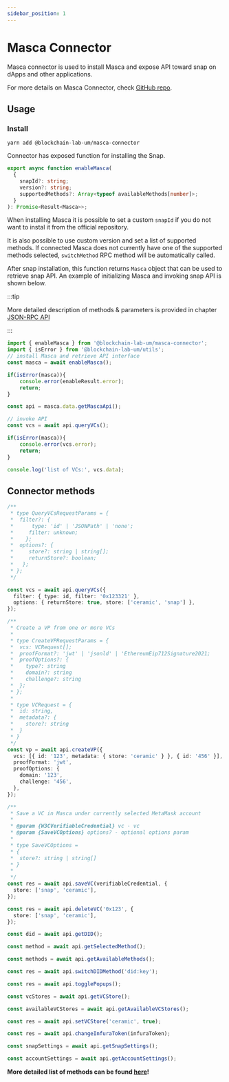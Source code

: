 ```yaml
---
sidebar_position: 1
---
```


# Masca Connector

Masca connector is used to install Masca and expose API toward snap on dApps and other applications.

For more details on Masca Connector, check [GitHub repo](https://github.com/blockchain-lab-um/ssi-snap/tree/master/packages/connector).

## Usage

### Install

`yarn add @blockchain-lab-um/masca-connector`

Connector has exposed function for installing the Snap.

```typescript
export async function enableMasca(
  {
    snapId?: string;
    version?: string;
    supportedMethods?: Array<typeof availableMethods[number]>;
  }
): Promise<Result<Masca>>;
```

When installing Masca it is possible to set a custom `snapId` if you do not want to instal it from the official repository.

It is also possible to use custom version and set a list of supported methods. If connected Masca does not currently have one of the supported methods selected, `switchMethod` RPC method will be automatically called.

After snap installation, this function returns `Masca` object that can be used to retrieve snap API.
An example of initializing Masca and invoking snap API is shown below.

:::tip

More detailed description of methods & parameters is provided in chapter [JSON-RPC API](../tutorial/rpc-methods.md)

:::

```typescript
import { enableMasca } from '@blockchain-lab-um/masca-connector';
import { isError } from '@blockchain-lab-um/utils';
// install Masca and retrieve API interface
const masca = await enableMasca();

if(isError(masca)){
    console.error(enableResult.error);
    return;
}

const api = masca.data.getMascaApi();

// invoke API
const vcs = await api.queryVCs();

if(isError(masca)){
    console.error(vcs.error);
    return;
}

console.log('list of VCs:', vcs.data);
```

## Connector methods

```typescript
/**
 * type QueryVCsRequestParams = {
 *  filter?: {
 *      type: 'id' | 'JSONPath' | 'none';
 *     filter: unknown;
 *    };
 *  options?: {
 *     store?: string | string[];
 *     returnStore?: boolean;
 *   };
 * };
 */

const vcs = await api.queryVCs({
  filter: { type: id, filter: '0x123321' },
  options: { returnStore: true, store: ['ceramic', 'snap'] },
});

/**
 * Create a VP from one or more VCs
 *
 * type CreateVPRequestParams = {
 *  vcs: VCRequest[];
 *  proofFormat?: 'jwt' | 'jsonld' | 'EthereumEip712Signature2021;
 *  proofOptions?: {
 *    type?: string
 *    domain?: string
 *    challenge?: string
 *  };
 * };
 *
 * type VCRequest = {
 *  id: string,
 *  metadata?: {
 *    store?: string
 *  }
 * }
 */
const vp = await api.createVP({
  vcs: [{ id: '123', metadata: { store: 'ceramic' } }, { id: '456' }],
  proofFormat: 'jwt',
  proofOptions: {
    domain: '123',
    challenge: '456',
  },
});

/**
 * Save a VC in Masca under currently selected MetaMask account
 *
 * @param {W3CVerifiableCredential} vc - vc
 * @param {SaveVCOptions} options? - optional options param
 *
 * type SaveVCOptions =
 * {
 *  store?: string | string[]
 * }
 *
 */
const res = await api.saveVC(verifiableCredential, {
  store: ['snap', 'ceramic'],
});

const res = await api.deleteVC('0x123', {
  store: ['snap', 'ceramic'],
});

const did = await api.getDID();

const method = await api.getSelectedMethod();

const methods = await api.getAvailableMethods();

const res = await api.switchDIDMethod('did:key');

const res = await api.togglePopups();

const vcStores = await api.getVCStore();

const availableVCStores = await api.getAvailableVCStores();

const res = await api.setVCStore('ceramic', true);

const res = await api.changeInfuraToken(infuraToken);

const snapSettings = await api.getSnapSettings();

const accountSettings = await api.getAccountSettings();
```

**More detailed list of methods can be found [here](./../tutorial/implementation.md)!**
